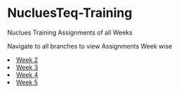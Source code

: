 # NucluesTeq-Training

Nuclues Training Assignments of all Weeks

Navigate to all branches to view Assignments Week wise
<li>
<a href = "https://github.com/Anjali-Sharmarpr/NucluesTeq-Training/tree/Week2"> Week 2</a>
</li>
<li>
<a href = "https://github.com/Anjali-Sharmarpr/NucluesTeq-Training/tree/Week3"> Week 3</a>
</li>
<li>
<a href = "https://github.com/Anjali-Sharmarpr/NucluesTeq-Training/tree/Week4"> Week 4</a>
</li>
<li>
<a href = "https://github.com/Anjali-Sharmarpr/NucluesTeq-Training/tree/Week-5"> Week 5</a>
</li>
